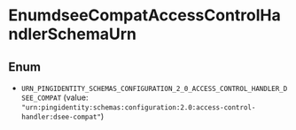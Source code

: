 

# EnumdseeCompatAccessControlHandlerSchemaUrn

## Enum


* `URN_PINGIDENTITY_SCHEMAS_CONFIGURATION_2_0_ACCESS_CONTROL_HANDLER_DSEE_COMPAT` (value: `"urn:pingidentity:schemas:configuration:2.0:access-control-handler:dsee-compat"`)



